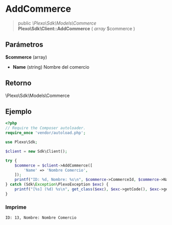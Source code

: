 # AddCommerce

> public *\\Plexo\\Sdk\\Models\\Commerce* **Plexo\\Sdk\\Client::AddCommerce** ( *array* $commerce )

## Parámetros

**$commerce** (array)

  * **Name** (string) Nombre del comercio

## Retorno

\\Plexo\\Sdk\\Models\\Commerce

## Ejemplo

```php
<?php
// Require the Composer autoloader.
require_once 'vendor/autoload.php';

use Plexo\Sdk;

$client = new Sdk\Client();

try {
    $commerce = $client->AddCommerce([
        'Name' => 'Nombre Comercio',
    ]);
    printf("ID: %d, Nombre: %s\n", $commerce->CommerceId, $commerce->Name);
} catch (Sdk\Exception\PlexoException $exc) {
    printf("[%s] (%d) %s\n", get_class($exc), $exc->getCode(), $exc->getMessage());
}

```

### Imprime

```
ID: 13, Nombre: Nombre Comercio
```
